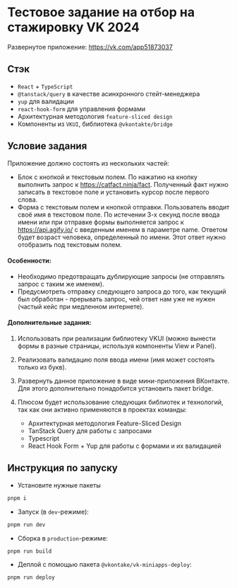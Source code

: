 # Тестовое задание на отбор на стажировку VK 2024

Развернутое приложение: https://vk.com/app51873037

## Стэк

- `React` + `TypeScript`
- `@tanstack/query` в качестве асинхронного стейт-менеджера
- `yup` для валидации
- `react-hook-form` для управления формами
- Архитектурная методология `feature-sliced design`
- Компоненты из `VKUI`, библиотека `@vkontakte/bridge`

## Условие задания

Приложение должно состоять из нескольких частей:

- Блок с кнопкой и текстовым полем. По нажатию на кнопку выполнить запрос к https://catfact.ninja/fact.
  Полученный факт нужно записать в текстовое поле и установить курсор после первого слова.
- Форма с текстовым полем и кнопкой отправки. Пользователь вводит своё имя в текстовом поле. По истечении 3-х секунд после ввода имени или при отправке формы выполняется запрос к https://api.agify.io/ с введенным именем в параметре name. Ответом будет возраст человека, определенный по имени. Этот ответ нужно отобразить под текстовым полем.

#### Особенности:

- Необходимо предотвращать дублирующие запросы (не отправлять запрос с таким же именем).
- Предусмотреть отправку следующего запроса до того, как текущий был обработан - прерывать запрос, чей ответ нам уже не нужен (частый кейс при медленном интернете).

#### Дополнительные задания:

1. Использовать при реализации библиотеку VKUI (можно вынести формы в разные страницы, используя компоненты View и Panel).
2. Реализовать валидацию поля ввода имени (имя может состоять только из букв).
3. Развернуть данное приложение в виде мини-приложения ВКонтакте. Для этого дополнительно понадобится установить пакет bridge.

4. Плюсом будет использование следующих библиотек и технологий, так как они активно применяются в проектах команды:
   - Архитектурная методология Feature-Sliced Design
   - TanStack Query для работы с запросами
   - Typescript
   - React Hook Form + Yup для работы с формами и их валидацией

## Инструкция по запуску

- Установите нужные пакеты

```bash
pnpm i
```

- Запуск (в `dev`-режиме):

```bash
pnpm run dev
```

- Сборка в `production`-режиме:

```bash
pnpm run build
```

- Деплой с помощью пакета `@vkontake/vk-miniapps-deploy`:

```bash
pnpm run deploy
```
